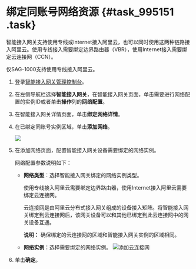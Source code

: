 # 绑定同账号网络资源 {#task_995151 .task}

智能接入网关支持使用专线或Internet接入阿里云，也可以同时使用这两种链路接入阿里云。使用专线接入需要绑定边界路由器（VBR），使用Internet接入需要绑定云连接网（CCN）。

仅SAG-1000支持使用专线接入阿里云。

1.  登录[智能接入网关管理控制台](https://smartag.console.aliyun.com)。
2.  在左侧导航栏选择**智能接入网关**，在智能接入网关页面，单击需要进行网络配置的实例ID或者单击**操作**列的**网络配置**。
3.  在智能接入网关详情页面，单击**绑定网络详情**。
4.  在已绑定同账号实例区域，单击**添加网络**。 

    ![](http://static-aliyun-doc.oss-cn-hangzhou.aliyuncs.com/assets/img/803491/156825464357721_zh-CN.png)

5.  在添加网络页面，配置智能接入网关设备需要绑定的网络实例。 

    网络配置参数说明如下：

    -   **网络类型**：选择智能接入网关绑定的网络实例类型。

        使用专线接入阿里云需要绑定边界路由器，使用Internet接入阿里云需要绑定云连接网。

        云连接网是由阿里云分布式接入网关组成的设备接入矩阵。将智能接入网关绑定到云连接网后，该网关设备可以和其他已绑定到此云连接网中的网关设备互通。

        **说明：** 确保绑定的云连接网的区域和智能接入网关实例的区域相同。

    -   **网络实例**：选择需要绑定的网络实例。
    ![添加云连接网](http://static-aliyun-doc.oss-cn-hangzhou.aliyuncs.com/assets/img/803491/156825464350933_zh-CN.png)

6.  单击**确定**。

